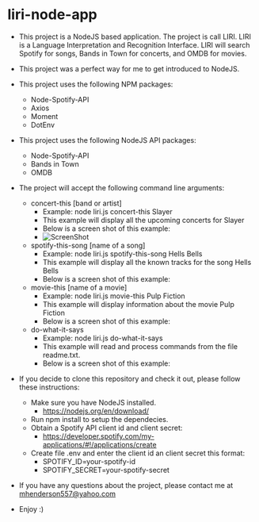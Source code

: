 # liri-node-app

* This project is a NodeJS based application. The project is call LIRI. LIRI is a Language Interpretation and Recognition Interface. LIRI will search Spotify for songs, Bands in Town for concerts, and OMDB for movies. 
* This project was a perfect way for me to get introduced to NodeJS.
* This project uses the following NPM packages:
  * Node-Spotify-API
  * Axios
  * Moment
  * DotEnv
* This project uses the following NodeJS API packages:
  * Node-Spotify-API
  * Bands in Town
  * OMDB

* The project will accept the following command line arguments:
  * concert-this [band or artist]
    * Example: node liri.js concert-this Slayer
    * This example will display all the upcoming concerts for Slayer
    * Below is a screen shot of this example:
    * ![ScreenShot](https://raw.github.com/elp11999/liri-node-app/master/images/concert-this.png)
  * spotify-this-song [name of a song]
    * Example: node liri.js spotify-this-song Hells Bells
    * This example will display all the known tracks for the song Hells Bells
    * Below is a screen shot of this example:
  * movie-this [name of a movie]
    * Example: node liri.js movie-this Pulp Fiction
    * This example will display information about the movie Pulp Fiction
    * Below is a screen shot of this example:
  * do-what-it-says
    * Example: node liri.js do-what-it-says
    * This example will read and process commands from the file readme.txt.        
    * Below is a screen shot of this example:

* If you decide to clone this repository and check it out, please follow these instructions:
  * Make sure you have NodeJS installed.
    * https://nodejs.org/en/download/
  * Run npm install to setup the dependecies.
  * Obtain a Spotify API client id and client secret: 
    * https://developer.spotify.com/my-applications/#!/applications/create
  * Create file .env and enter the client id an client secret this format:
    * SPOTIFY_ID=your-spotify-id
    * SPOTIFY_SECRET=your-spotify-secret

* If you have any questions about the project, please contact me at mhenderson557@yahoo.com
* Enjoy :) 
